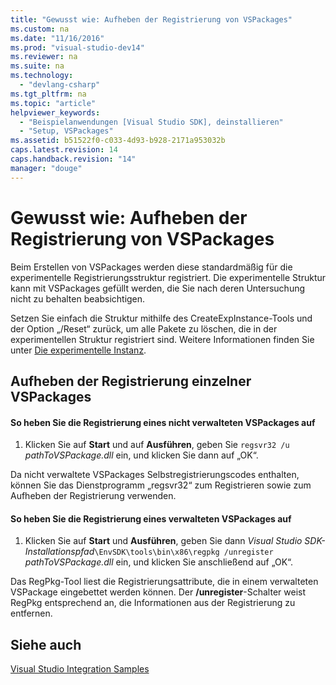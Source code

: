 ```yaml
---
title: "Gewusst wie: Aufheben der Registrierung von VSPackages"
ms.custom: na
ms.date: "11/16/2016"
ms.prod: "visual-studio-dev14"
ms.reviewer: na
ms.suite: na
ms.technology: 
  - "devlang-csharp"
ms.tgt_pltfrm: na
ms.topic: "article"
helpviewer_keywords: 
  - "Beispielanwendungen [Visual Studio SDK], deinstallieren"
  - "Setup, VSPackages"
ms.assetid: b51522f0-c033-4d93-b928-2171a953032b
caps.latest.revision: 14
caps.handback.revision: "14"
manager: "douge"
---
```

# Gewusst wie: Aufheben der Registrierung von VSPackages
Beim Erstellen von VSPackages werden diese standardmäßig für die experimentelle Registrierungsstruktur registriert. Die experimentelle Struktur kann mit VSPackages gefüllt werden, die Sie nach deren Untersuchung nicht zu behalten beabsichtigen.  
  
 Setzen Sie einfach die Struktur mithilfe des CreateExpInstance\-Tools und der Option „\/Reset“ zurück, um alle Pakete zu löschen, die in der experimentellen Struktur registriert sind. Weitere Informationen finden Sie unter [Die experimentelle Instanz](../Topic/The%20Experimental%20Instance.md).  
  
## Aufheben der Registrierung einzelner VSPackages  
  
#### So heben Sie die Registrierung eines nicht verwalteten VSPackages auf  
  
1.  Klicken Sie auf **Start** und auf **Ausführen**, geben Sie `regsvr32 /u` *pathToVSPackage.dll* ein, und klicken Sie dann auf „OK“.  
  
 Da nicht verwaltete VSPackages Selbstregistrierungscodes enthalten, können Sie das Dienstprogramm „regsvr32“ zum Registrieren sowie zum Aufheben der Registrierung verwenden.  
  
#### So heben Sie die Registrierung eines verwalteten VSPackages auf  
  
1.  Klicken Sie auf **Start** und **Ausführen**, geben Sie dann *Visual Studio SDK\-Installationspfad*`\EnvSDK\tools\bin\x86\regpkg /unregister` *pathToVSPackage.dll* ein, und klicken Sie anschließend auf „OK“.  
  
 Das RegPkg\-Tool liest die Registrierungsattribute, die in einem verwalteten VSPackage eingebettet werden können. Der **\/unregister**\-Schalter weist RegPkg entsprechend an, die Informationen aus der Registrierung zu entfernen.  
  
## Siehe auch  
 [Visual Studio Integration Samples](assetId:///b5dbf078-3af2-4fed-a1ea-171e4ee73a43)